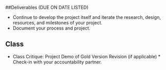 ##Deliverables (DUE ON DATE LISTED)

* Continue to develop the project itself and iterate the research, design, resources, and milestones of your project.
* Document your process and project.

## Class

* Class Critique: Project Demo of Gold Version Revision (if applicable)
​* Check-in with your accountability partner.